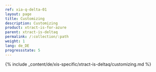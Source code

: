 ```yaml
---
ref: xia-q-delta-01
layout: page
title: Customizing
description: Customizing
product: xtract-is-for-azure
parent: xtract-is-deltaq
permalink: /:collection/:path
weight: 1
lang: de_DE
progressstate: 5
---
```

{% include _content/de/xis-specific/xtract-is-deltaq/customizing.md %}

